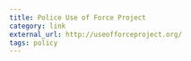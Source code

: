 ```yaml
---
title: Police Use of Force Project
category: link
external_url: http://useofforceproject.org/
tags: policy
---
```

